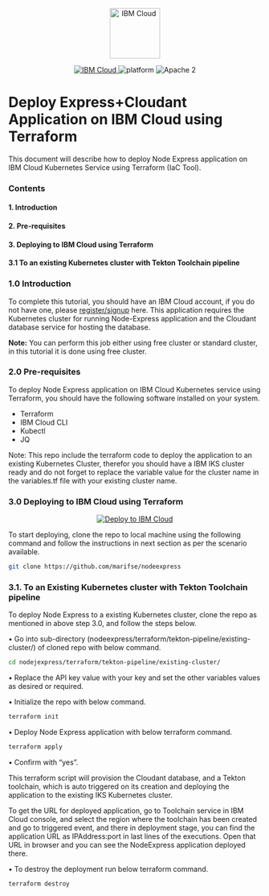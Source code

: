 <p align="center">
    <a href="https://cloud.ibm.com">
        <img src="https://cloud.ibm.com/media/docs/developer-appservice/resources/ibm-cloud.svg" height="100" alt="IBM Cloud">
    </a>
</p>

<p align="center">
    <a href="https://cloud.ibm.com">
    <img src="https://img.shields.io/badge/IBM%20Cloud-powered-blue.svg" alt="IBM Cloud">
    </a>
    <img src="https://img.shields.io/badge/platform-node-lightgrey.svg?style=flat" alt="platform">
    <img src="https://img.shields.io/badge/license-Apache2-blue.svg?style=flat" alt="Apache 2">
</p>


# Deploy Express+Cloudant Application on IBM Cloud using Terraform

This document will describe how to deploy Node Express application on IBM Cloud Kubernetes Service using Terraform (IaC Tool).

### Contents

#### 1.     Introduction
#### 2.     Pre-requisites
#### 3.     Deploying to IBM Cloud using Terraform
#### 3.1	    To an existing Kubernetes cluster with Tekton Toolchain pipeline


### 1.0 Introduction

To complete this tutorial, you should have an IBM Cloud account, if you do not have one, please [register/signup](https://cloud.ibm.com/registration) here. This application requires the Kubernetes cluster for running Node-Express application and the Cloudant database service for hosting the database.

**Note:** You can perform this job either using free cluster or standard cluster, in this tutorial it is done using free cluster.

### 2.0 Pre-requisites

To deploy Node Express application on IBM Cloud Kubernetes service using Terraform, you should have the following software installed on your system.

  -	Terraform
  -	IBM Cloud CLI
  -	Kubectl
  -	JQ
  
Note: This repo include the terraform code to deploy the application to an existing Kubernetes Cluster, therefor you should have a IBM IKS cluster ready and do not forget to replace the variable value for the cluster name in the variables.tf file with your existing cluster name. 

### 3.0	Deploying to IBM Cloud using Terraform 

<p align="center">
    <a href="https://cloud.ibm.com/developer/appservice/create-app?defaultDeploymentToolchain=&defaultLanguage=NODE&navMode=starterkits&starterKit=3f3f65c6-4a2c-3255-8e80-d2ac52ca608a">
    <img src="https://cloud.ibm.com/devops/setup/deploy/button_x2.png" alt="Deploy to IBM Cloud">
    </a>
</p>

To start deploying, clone the repo to local machine using the following command and follow the instructions in next section as per the scenario available.

```bash
git clone https://github.com/marifse/nodeexpress
```

### 3.1. To an Existing Kubernetes cluster with Tekton Toolchain pipeline

To deploy Node Express to a existing Kubernetes cluster, clone the repo as mentioned in above step 3.0, and follow the steps below. 

•	Go into sub-directory (nodeexpress/terraform/tekton-pipeline/existing-cluster/) of cloned repo with below command.

```bash
cd nodejexpress/terraform/tekton-pipeline/existing-cluster/
```

•	Replace the API key value with your key and set the other variables values as desired or required.

•	Initialize the repo with below command.

```bash
terraform init
```

•	Deploy Node Express application with below terraform command.

```bash
terraform apply
```

• Confirm with “yes”.

This terraform script will provision the Cloudant database, and a Tekton toolchain, which is auto triggered on its creation and deploying the application to the existing IKS Kubernetes cluster.

To get the URL for deployed application, go to Toolchain service in IBM Cloud console, and select the region where the toolchain has been created and go to triggered event, and there in deployment stage, you can find the application URL as IPAddress:port in last lines of the executions. Open that URL in browser and you can see the NodeExpress application deployed there.

•	To destroy the deployment run below terraform command.

```bash
terraform destroy
```





